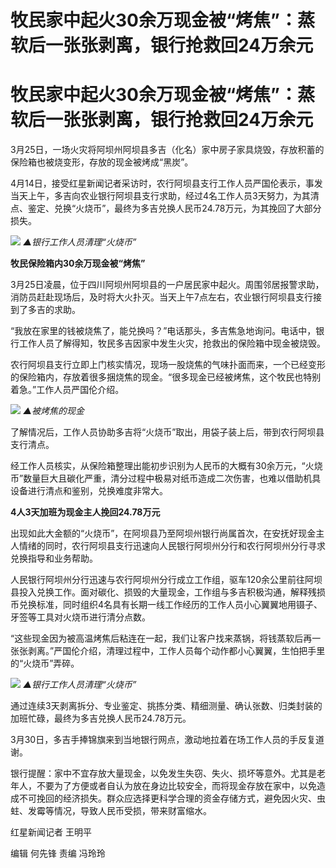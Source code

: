 # 牧民家中起火30余万现金被“烤焦”：蒸软后一张张剥离，银行抢救回24万余元

# 牧民家中起火30余万现金被“烤焦”：蒸软后一张张剥离，银行抢救回24万余元

3月25日，一场火灾将阿坝州阿坝县多吉（化名）家中房子家具烧毁，存放积蓄的保险箱也被烧变形，存放的现金被烤成“黑炭”。

4月14日，接受红星新闻记者采访时，农行阿坝县支行工作人员严国伦表示，事发当天上午，多吉向农业银行阿坝县支行求助，经过4名工作人员3天努力，为其清点、鉴定、兑换“火烧币”，最终为多吉兑换人民币24.78万元，为其挽回了大部分损失。

![](https://inews.gtimg.com/om_bt/Oi9Z39pOhqUAhgOXORHc8NOC9oeVgg02tng48MsHI6VkIAA/1000)
_▲银行工作人员清理“火烧币”_

**牧民保险箱内30余万现金被“烤焦”**

3月25日凌晨，位于四川阿坝州阿坝县的一户居民家中起火。周围邻居报警求助，消防员赶赴现场后，及时将大火扑灭。当天上午7点左右，农业银行阿坝县支行接到了多吉的求助。

“我放在家里的钱被烧焦了，能兑换吗？”电话那头，多吉焦急地询问。电话中，银行工作人员了解得知，牧民多吉因家中发生火灾，抢救出的保险箱中现金被烧毁。

农行阿坝县支行立即上门核实情况，现场一股烧焦的气味扑面而来，一个已经变形的保险箱内，存放着很多捆烧焦的现金。“很多现金已经被烤焦，这个牧民也特别着急。”工作人员严国伦介绍。

![](https://inews.gtimg.com/om_bt/ObHG6EC_JbOl7WtX_3koCKx4a9LOhqYeuAtDvaxdIM5AEAA/1000)
_▲被烤焦的现金_

了解情况后，工作人员协助多吉将“火烧币”取出，用袋子装上后，带到农行阿坝县支行清点。

经工作人员核实，从保险箱整理出能初步识别为人民币的大概有30余万元，“火烧币”数量巨大且碳化严重，清分过程中极易对纸币造成二次伤害，也难以借助机具设备进行清点和鉴别，兑换难度非常大。

**4人3天加班为现金主人挽回24.78万元**

出现如此大金额的“火烧币”，在阿坝县乃至阿坝州银行尚属首次，在安抚好现金主人情绪的同时，农行阿坝县支行迅速向人民银行阿坝州分行和农行阿坝州分行寻求兑换指导和业务帮助。

人民银行阿坝州分行迅速与农行阿坝州分行成立工作组，驱车120余公里前往阿坝县投入兑换工作。面对碳化、损毁的大量现金，工作组与多吉积极沟通，解释残损币兑换标准，同时组织4名具有长期一线工作经历的工作人员小心翼翼地用镊子、牙签等工具对火烧币进行清分点数。

“这些现金因为被高温烤焦后粘连在一起，我们让客户找来蒸锅，将钱蒸软后再一张张剥离。”严国伦介绍，清理过程中，工作人员每个动作都小心翼翼，生怕把手里的“火烧币”弄碎。

![](https://inews.gtimg.com/om_bt/OmJtsc0Rfmv19G6_kWjEj6V7zr5rW-5nFxWXTmK38TK6YAA/1000)
_▲银行工作人员清理“火烧币”_

通过连续3天剥离拆分、专业鉴定、挑拣分类、精细测量、确认张数、归类封装的加班忙碌，最终为多吉兑换人民币24.78万元。

3月30日，多吉手捧锦旗来到当地银行网点，激动地拉着在场工作人员的手反复道谢。

银行提醒：家中不宜存放大量现金，以免发生失窃、失火、损坏等意外。尤其是老年人，不要为了方便或者自认为放在身边比较安全，而将现金存放在家中，以免造成不可挽回的经济损失。群众应选择更科学合理的资金存储方式，避免因火灾、虫蛀、发霉等情况，导致人民币受损，带来财富缩水。

红星新闻记者 王明平

编辑 何先锋 责编 冯玲玲

